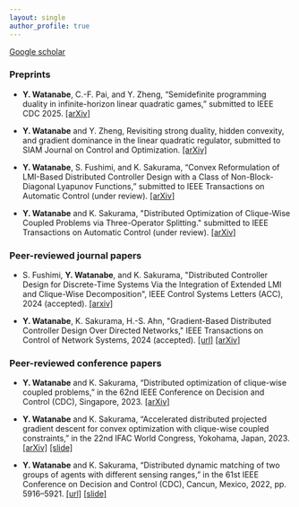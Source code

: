 ```yaml
---
layout: single
author_profile: true
---
```


[Google scholar](https://scholar.google.com/citations?hl=en&user=nAkvOwMAAAAJ&view_op=list_works&sortby=pubdate)

### Preprints

- **Y. Watanabe**, C.-F. Pai, and Y. Zheng, “Semidefinite programming duality in infinite-horizon linear quadratic games,” submitted to IEEE CDC 2025. [[arXiv]](https://arxiv.org/abs/2504.02201)

- **Y. Watanabe** and Y. Zheng, Revisiting strong duality, hidden convexity, and gradient
dominance in the linear quadratic regulator, submitted to SIAM Journal on Control and Optimization. [[arXiv]](https://arxiv.org/abs/2503.10964)

- **Y. Watanabe**, S. Fushimi, and K. Sakurama, “Convex Reformulation of LMI-Based Distributed Controller Design
with a Class of Non-Block-Diagonal Lyapunov Functions,” submitted to IEEE Transactions on Automatic Control (under review).
[[arXiv]](https://arxiv.org/abs/2404.04576)

- **Y. Watanabe** and K. Sakurama, "Distributed Optimization of Clique-Wise Coupled Problems via Three-Operator Splitting." submitted to IEEE Transactions on Automatic Control (under review).
[[arXiv]](https://arxiv.org/abs/2310.18625)

### Peer-reviewed journal papers

- S. Fushimi, **Y. Watanabe**, and K. Sakurama, "Distributed Controller Design for Discrete-Time Systems Via the Integration of Extended LMI and Clique-Wise Decomposition", IEEE Control Systems Letters (ACC), 2024 (accepted). [[arxiv]](https://arxiv.org/abs/2409.07666)

- **Y. Watanabe**, K. Sakurama, H.-S. Ahn, "Gradient-Based Distributed Controller Design Over Directed Networks," IEEE Transactions on Control of Network Systems, 2024 (accepted). [[url]](https://ieeexplore.ieee.org/abstract/document/10453999) [[arXiv]](https://arxiv.org/abs/2304.10921)

### Peer-reviewed conference papers

- **Y. Watanabe** and K. Sakurama, “Distributed optimization of clique-wise coupled problems,” in the
62nd IEEE Conference on Decision and Control (CDC), Singapore, 2023. [[arXiv]](https://arxiv.org/abs/2304.10904)

- **Y. Watanabe** and K. Sakurama, “Accelerated distributed projected gradient descent for convex
optimization with clique-wise coupled constraints,” in the 22nd IFAC World Congress, Yokohama, Japan, 2023. [[arXiv]](https://arxiv.org/abs/2211.06284) [[slide]](https://drive.google.com/file/d/18eFJD-pbYeG8jPoaMKLd6CcjYlKPyjIa/view?usp=sharing)


- **Y. Watanabe** and K. Sakurama, “Distributed dynamic matching of two groups of agents with different
sensing ranges,” in the 61st IEEE Conference on Decision and Control (CDC), Cancun, Mexico, 2022,
pp. 5916–5921. [[url]](https://ieeexplore.ieee.org/abstract/document/9993395) [[slide]](https://drive.google.com/file/d/1ET6BVsJRdsJL14AmMctc9dIXT_bd6rDw/view?usp=sharing)